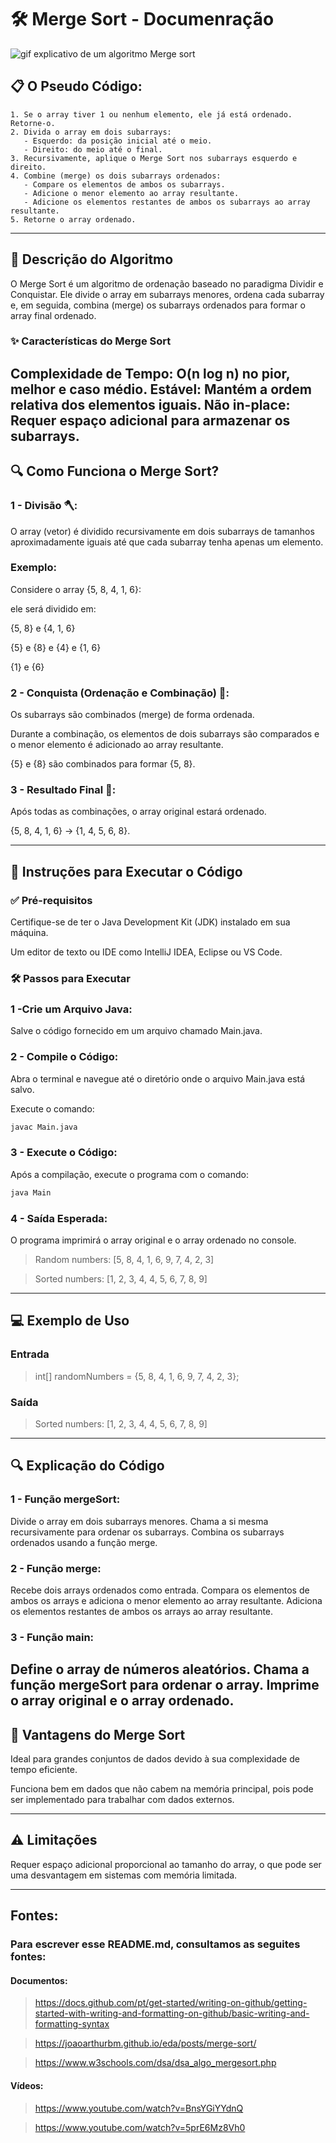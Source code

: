 # 🛠️ Merge Sort - Documenração

![gif explicativo de um algoritmo Merge sort ](https://www.crio.do/blog/content/images/2021/12/Merge-Sort.gif)


## 📋 O Pseudo Código:
```
1. Se o array tiver 1 ou nenhum elemento, ele já está ordenado. Retorne-o.
2. Divida o array em dois subarrays:
   - Esquerdo: da posição inicial até o meio.
   - Direito: do meio até o final.
3. Recursivamente, aplique o Merge Sort nos subarrays esquerdo e direito.
4. Combine (merge) os dois subarrays ordenados:
   - Compare os elementos de ambos os subarrays.
   - Adicione o menor elemento ao array resultante.
   - Adicione os elementos restantes de ambos os subarrays ao array resultante.
5. Retorne o array ordenado.
```
---
## 📝 Descrição do Algoritmo
O Merge Sort é um algoritmo de ordenação baseado no paradigma Dividir e Conquistar. Ele divide o array em subarrays menores, ordena cada subarray e, em seguida, combina (merge) os subarrays ordenados para formar o array final ordenado.

### ✨ Características do Merge Sort
Complexidade de Tempo: O(n log n) no pior, melhor e caso médio.
Estável: Mantém a ordem relativa dos elementos iguais.
Não in-place: Requer espaço adicional para armazenar os subarrays.
---
## 🔍 Como Funciona o Merge Sort?
### 1 - Divisão 🪓:

O array (vetor) é dividido recursivamente em dois subarrays de tamanhos aproximadamente iguais até que cada subarray tenha apenas um elemento.

### Exemplo: 

Considere o array {5, 8, 4, 1, 6}:

ele será dividido em:

{5, 8} e {4, 1, 6}

{5} e {8} e {4} e {1, 6} 

{1} e {6}

### 2 - Conquista (Ordenação e Combinação) 🧩:

Os subarrays são combinados (merge) de forma ordenada.

Durante a combinação, os elementos de dois subarrays são comparados e o menor elemento é adicionado ao array resultante.

{5} e {8} são combinados para formar {5, 8}.

### 3 - Resultado Final 🏁:

Após todas as combinações, o array original estará ordenado.

{5, 8, 4, 1, 6} → {1, 4, 5, 6, 8}.

---
## 🚀 Instruções para Executar o Código

### ✅ Pré-requisitos
Certifique-se de ter o Java Development Kit (JDK) instalado em sua máquina.

Um editor de texto ou IDE como IntelliJ IDEA, Eclipse ou VS Code.

### 🛠️ Passos para Executar

### 1 -Crie um Arquivo Java:
Salve o código fornecido em um arquivo chamado Main.java.

### 2 - Compile o Código:
Abra o terminal e navegue até o diretório onde o arquivo Main.java está salvo.

Execute o comando:
```bash
javac Main.java
```
### 3 - Execute o Código:
Após a compilação, execute o programa com o comando:

```bash
java Main
```
### 4 - Saída Esperada:
O programa imprimirá o array original e o array ordenado no console.

> Random numbers: [5, 8, 4, 1, 6, 9, 7, 4, 2, 3]

> Sorted numbers: [1, 2, 3, 4, 4, 5, 6, 7, 8, 9]
---
## 💻 Exemplo de Uso

### Entrada
> int[] randomNumbers = {5, 8, 4, 1, 6, 9, 7, 4, 2, 3};

### Saída

> Sorted numbers: [1, 2, 3, 4, 4, 5, 6, 7, 8, 9]
---
## 🔍 Explicação do Código
### 1 - Função mergeSort:

Divide o array em dois subarrays menores.
Chama a si mesma recursivamente para ordenar os subarrays.
Combina os subarrays ordenados usando a função merge.

### 2 - Função merge:

Recebe dois arrays ordenados como entrada.
Compara os elementos de ambos os arrays e adiciona o menor elemento ao array resultante.
Adiciona os elementos restantes de ambos os arrays ao array resultante.

### 3 - Função main:

Define o array de números aleatórios.
Chama a função mergeSort para ordenar o array.
Imprime o array original e o array ordenado.
---
## 🌟 Vantagens do Merge Sort

Ideal para grandes conjuntos de dados devido à sua complexidade de tempo eficiente.

Funciona bem em dados que não cabem na memória principal, pois pode ser implementado para trabalhar com dados externos.

---
## ⚠️ Limitações

Requer espaço adicional proporcional ao tamanho do array, o que pode ser uma desvantagem em sistemas com memória limitada.

---
## Fontes:

### Para escrever esse README.md, consultamos as seguites fontes:
#### Documentos:
>https://docs.github.com/pt/get-started/writing-on-github/getting-started-with-writing-and-formatting-on-github/basic-writing-and-formatting-syntax

> https://joaoarthurbm.github.io/eda/posts/merge-sort/

> https://www.w3schools.com/dsa/dsa_algo_mergesort.php

#### Vídeos:
> https://www.youtube.com/watch?v=BnsYGiYYdnQ

> https://www.youtube.com/watch?v=5prE6Mz8Vh0